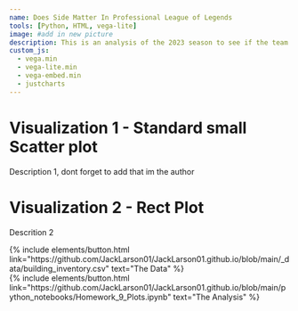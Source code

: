 ```yaml
---
name: Does Side Matter In Professional League of Legends
tools: [Python, HTML, vega-lite]
image: #add in new picture
description: This is an analysis of the 2023 season to see if the team that you are on does indeed matter or not
custom_js:
  - vega.min
  - vega-lite.min
  - vega-embed.min
  - justcharts
---
```



# Visualization 1 - Standard small Scatter plot

<!-- <vegachart schema-url="{{ site.baseurl }}/assets/json/bld_inv_bar.json" style="width: 100%"></vegachart> -->

Description 1, dont forget to add that im the author

# Visualization 2 - Rect Plot

<!-- <vegachart schema-url="{{ site.baseurl }}/assets/json/bld_inv_chart.json" style="width: 100%"></vegachart> -->

Descrition 2

<!-- these are written in a combo of html and liquid --> 

<div class="left">
{% include elements/button.html link="https://github.com/JackLarson01/JackLarson01.github.io/blob/main/_data/building_inventory.csv" text="The Data" %}
</div>

<div class="right">
{% include elements/button.html link="https://github.com/JackLarson01/JackLarson01.github.io/blob/main/python_notebooks/Homework_9_Plots.ipynb" text="The Analysis" %}
</div>

